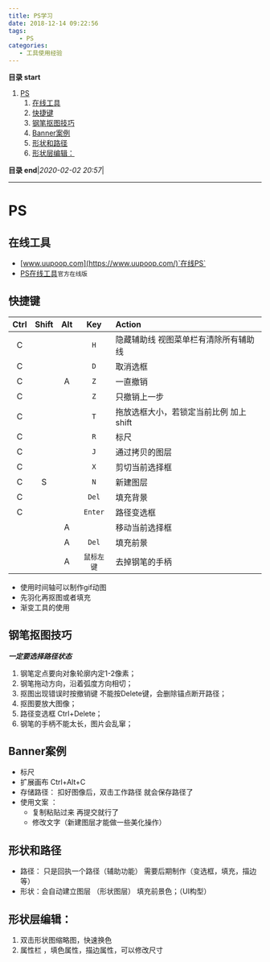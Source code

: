 ```yaml
---
title: PS学习
date: 2018-12-14 09:22:56
tags: 
   - PS
categories: 
   - 工具使用经验
---
```


**目录 start**
 
1. [PS](#ps)
    1. [在线工具](#在线工具)
    1. [快捷键](#快捷键)
    1. [钢笔抠图技巧](#钢笔抠图技巧)
    1. [Banner案例](#banner案例)
    1. [形状和路径](#形状和路径)
    1. [形状层编辑：](#形状层编辑)

**目录 end**|_2020-02-02 20:57_|
****************************************
# PS
## 在线工具
- [www.uupoop.com](https://www.uupoop.com/)`在线PS`
- [PS在线工具](https://www.photoshop.com/tools?wf=editor)`官方在线版`

## 快捷键

| Ctrl  | Shift | Alt | Key | Action |
|:----: |:----:|:----:|:----:|:----|
|C| | | `H` | 隐藏辅助线 视图菜单栏有清除所有辅助线 |
|C| | | `D` | 取消选框
|C| |A| `Z` | 一直撤销
|C| | | `Z` | 只撤销上一步
|C| | | `T` | 拖放选框大小，若锁定当前比例 加上shift
|C| | | `R` | 标尺
|C| | | `J` | 通过拷贝的图层
|C| | | `X` | 剪切当前选择框
|C|S| | `N` | 新建图层
|C| | | `Del` | 填充背景
|C| | | `Enter` | 路径变选框
| | |A| | 移动当前选择框
| | |A| `Del` | 填充前景
| | |A| `鼠标左键` | 去掉钢笔的手柄
 
* 使用时间轴可以制作gif动图
* 先羽化再抠图或者填充
* 渐变工具的使用

## 钢笔抠图技巧 
***一定要选择路径状态***
1. 钢笔定点要向对象轮廓内定1-2像素；
2. 钢笔拖动方向，沿着弧度方向相切；
3. 抠图出现错误时按撤销键 不能按Delete键，会删除锚点断开路径；
4. 抠图要放大图像；
5. 路径变选框 Ctrl+Delete；
6. 钢笔的手柄不能太长，图片会乱窜；

## Banner案例 
* 标尺
* 扩展画布 Ctrl+Alt+C
* 存储路径：  扣好图像后，双击工作路径 就会保存路径了
* 使用文案 ：
   - 复制粘贴过来 再提交就行了
   - 修改文字（新建图层才能做一些美化操作）

## 形状和路径 
* 路径： 只是回执一个路径（辅助功能） 需要后期制作（变选框，填充，描边等）
* 形状：会自动建立图层 （形状图层） 填充前景色；（UI构型）

## 形状层编辑：
1. 双击形状图缩略图，快速换色
2. 属性栏 ，填色属性，描边属性，可以修改尺寸
